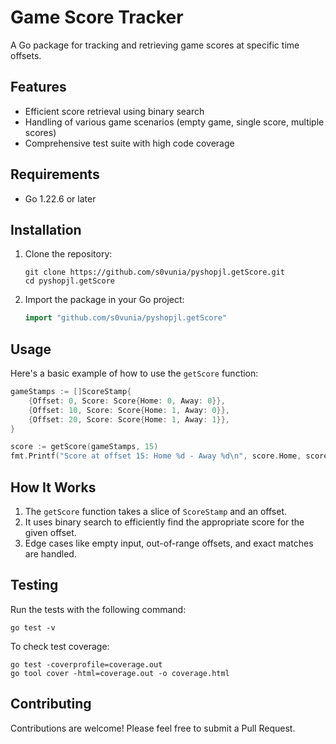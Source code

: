 # Game Score Tracker
A Go package for tracking and retrieving game scores at specific time offsets.

## Features
- Efficient score retrieval using binary search
- Handling of various game scenarios (empty game, single score, multiple scores)
- Comprehensive test suite with high code coverage

## Requirements
- Go 1.22.6 or later

## Installation
1. Clone the repository:
   ```
   git clone https://github.com/s0vunia/pyshopjl.getScore.git
   cd pyshopjl.getScore
   ```

2. Import the package in your Go project:
   ```go
   import "github.com/s0vunia/pyshopjl.getScore"
   ```

## Usage
Here's a basic example of how to use the `getScore` function:

```go
gameStamps := []ScoreStamp{
    {Offset: 0, Score: Score{Home: 0, Away: 0}},
    {Offset: 10, Score: Score{Home: 1, Away: 0}},
    {Offset: 20, Score: Score{Home: 1, Away: 1}},
}

score := getScore(gameStamps, 15)
fmt.Printf("Score at offset 15: Home %d - Away %d\n", score.Home, score.Away)
```

## How It Works
1. The `getScore` function takes a slice of `ScoreStamp` and an offset.
2. It uses binary search to efficiently find the appropriate score for the given offset.
3. Edge cases like empty input, out-of-range offsets, and exact matches are handled.

## Testing
Run the tests with the following command:
```
go test -v
```

To check test coverage:
```
go test -coverprofile=coverage.out
go tool cover -html=coverage.out -o coverage.html
```

## Contributing
Contributions are welcome! Please feel free to submit a Pull Request.